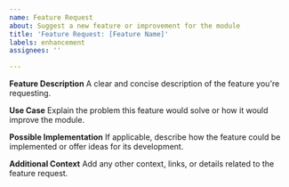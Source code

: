 ```yaml
---
name: Feature Request
about: Suggest a new feature or improvement for the module
title: 'Feature Request: [Feature Name]'
labels: enhancement
assignees: ''

---
```


**Feature Description**
A clear and concise description of the feature you're requesting.

**Use Case**
Explain the problem this feature would solve or how it would improve the module.

**Possible Implementation**
If applicable, describe how the feature could be implemented or offer ideas for its development.

**Additional Context**
Add any other context, links, or details related to the feature request.
